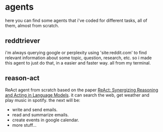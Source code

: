 # agents
here you can find some agents that i've coded for different tasks, all of them, almost from scratch.

## reddtriever
i'm always querying google or perplexity using 'site:reddit.com' to find relevant information about some topic, question, research, etc.
so i made this agent to just do that, in a easier and faster way. all from my terminal.

## reason-act
ReAct agent from scratch based on the paper [ReAct: Synergizing Reasoning and Acting in Language Models](https://arxiv.org/pdf/2210.03629).
it can search the web, get weather and play music in spotify.
the next will be:
- write and send emails.
- read and summarize emails.
- create events in google calendar.
- more stuff...
